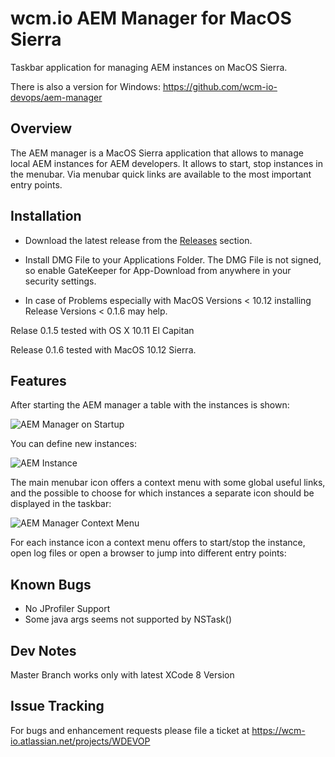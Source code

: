 wcm.io AEM Manager for MacOS  Sierra
===============================

Taskbar application for managing AEM instances on MacOS Sierra.

There is also a version for Windows:
https://github.com/wcm-io-devops/aem-manager


Overview
---------

The AEM manager is a MacOS Sierra application that allows to manage local AEM instances for AEM developers. It allows to start, stop instances in the menubar. Via menubar quick links are available to the most important entry points.


Installation
------------

* Download the latest release from the [Releases](https://github.com/wcm-io-devops/aem-manager-osx/releases) section.
* Install DMG File to your Applications Folder. The DMG File is not signed, so enable GateKeeper for App-Download from anywhere in your security settings.

*  In case  of Problems  especially  with MacOS  Versions  <  10.12  installing  Release  Versions <  0.1.6 may help.

Relase 0.1.5 tested with OS X 10.11 El Capitan 

Release 0.1.6 tested with MacOS 10.12 Sierra.


Features
--------

After starting the AEM manager a table with the instances is shown:

![AEM Manager on Startup](/images/aem-manager-startup.png)

You can define new instances:

![AEM Instance](/images/aem-instance.png)

The main menubar icon offers a context menu with some global useful links, and the possible to choose for which instances a separate icon should be displayed in the taskbar:

![AEM Manager Context Menu](/images/aem-manager-context-menu.png)

For each instance icon a context menu offers to start/stop the instance, open log files or open a browser to jump into different entry points:



Known Bugs
----------

* No JProfiler Support
* Some java args seems not supported by NSTask()

Dev  Notes
----------
Master Branch  works only  with  latest XCode 8 Version


Issue Tracking
--------------

For bugs and enhancement requests please file a ticket at https://wcm-io.atlassian.net/projects/WDEVOP
